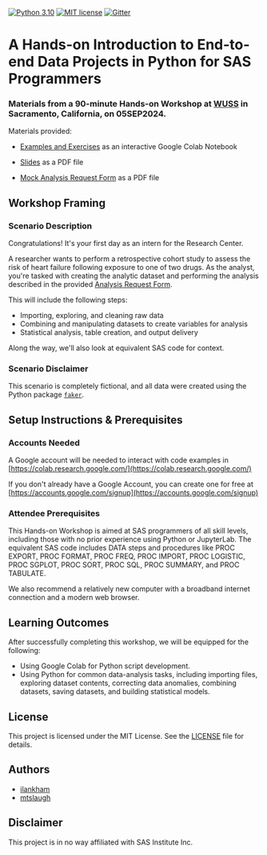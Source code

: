 [![Python 3.10](https://img.shields.io/badge/python-3.10-brightgreen.svg)](#prerequisites)  [![MIT license](https://img.shields.io/badge/License-MIT-blue.svg)](LICENSE)  [![Gitter](https://img.shields.io/gitter/room/saspy-bffs/community.svg?color=777777)](https://gitter.im/saspy-bffs/community)


# A Hands-on Introduction to End-to-end Data Projects in Python for SAS Programmers


### Materials from a 90-minute Hands-on Workshop at [WUSS](https://www.wuss.org) in Sacramento, California, on 05SEP2024.

Materials provided:

  - [Examples and Exercises](https://colab.research.google.com/drive/1zLxYlvGe0-BeEzyuR71e7xS12ZCB0N-9#offline=true&sandboxMode=true) as an interactive Google Colab Notebook

<!--

  - [Solutions to all Exercises](https://colab.research.google.com/drive/[INSERT NOTEBOOK ID HERE]#offline=true&sandboxMode=true) as an interactive Google Colab Notebook

  - [Solutions to all Exercises](solutions/[INSERT FILENAME HERE]) as a PDF file

-->

  - [Slides](slides/Slides-Python_HOW-WUSS2024.pdf) as a PDF file  

  - [Mock Analysis Request Form](slides/Mock_Request_Form-Python_HOW-WUSS2024.pdf) as a PDF file      


## Workshop Framing

### Scenario Description

Congratulations! It's your first day as an intern for the Research Center.

A researcher wants to perform a retrospective cohort study to assess the risk of heart failure following exposure to one of two drugs. As the analyst, you're tasked with creating the analytic dataset and performing the analysis described in the provided [Analysis Request Form](slides/Mock_Request_Form-Python_HOW-WUSS2024.pdf).

This will include the following steps:
* Importing, exploring, and cleaning raw data
* Combining and manipulating datasets to create variables for analysis
* Statistical analysis, table creation, and output delivery

Along the way, we'll also look at equivalent SAS code for context.

### Scenario Disclaimer

This scenario is completely fictional, and all data were created using the Python package [`faker`](https://pypi.org/project/Faker/).



## Setup Instructions & Prerequisites

### Accounts Needed

A Google account will be needed to interact with code examples in [https://colab.research.google.com/](https://colab.research.google.com/)

If you don't already have a Google Account, you can create one for free at [https://accounts.google.com/signup](https://accounts.google.com/signup) 


### Attendee Prerequisites

This Hands-on Workshop is aimed at SAS programmers of all skill levels, including those with no prior experience using Python or JupyterLab. The equivalent SAS code includes DATA steps and procedures like PROC EXPORT, PROC FORMAT, PROC FREQ, PROC IMPORT, PROC LOGISTIC, PROC SGPLOT, PROC SORT, PROC SQL, PROC SUMMARY, and PROC TABULATE.

We also recommend a relatively new computer with a broadband internet connection and a modern web browser.


## Learning Outcomes

After successfully completing this workshop, we will be equipped for the following:

-	Using Google Colab for Python script development.
-	Using Python for common data-analysis tasks, including importing files, exploring dataset contents, correcting data anomalies, combining datasets, saving datasets, and building statistical models.


## License
This project is licensed under the MIT License. See the [LICENSE](LICENSE) file for details.


## Authors
* [ilankham](https://github.com/ilankham)
* [mtslaugh](https://github.com/mtslaugh)


## Disclaimer

This project is in no way affiliated with SAS Institute Inc.

